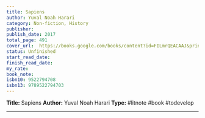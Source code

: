```yaml
---
title: Sapiens
author: Yuval Noah Harari
category: Non-fiction, History
publisher: 
publish_date: 2017
total_page: 491
cover_url:  https://books.google.com/books/content?id=FILmrQEACAAJ&printsec=frontcover&img=1&zoom=5
status: Unfinished
start_read_date: 
finish_read_date: 
my_rate: 
book_note: 
isbn10: 9522794708
isbn13: 9789522794703
---
```

**Title:** Sapiens
**Author:** Yuval Noah Harari
**Type:** #litnote #book #todevelop 

---